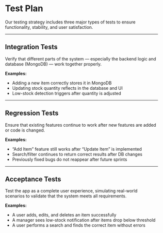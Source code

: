 # Test Plan

Our testing strategy includes three major types of tests to ensure functionality, stability, and user satisfaction.

---

## Integration Tests
Verify that different parts of the system — especially the backend logic and database (MongoDB) — work together properly.

**Examples:**
- Adding a new item correctly stores it in MongoDB
- Updating stock quantity reflects in the database and UI
- Low-stock detection triggers after quantity is adjusted

---

## Regression Tests
Ensure that existing features continue to work after new features are added or code is changed.

**Examples:**
- “Add Item” feature still works after “Update Item” is implemented
- Search/filter continues to return correct results after DB changes
- Previously fixed bugs do not reappear after future sprints

---

## Acceptance Tests
Test the app as a complete user experience, simulating real-world scenarios to validate that the system meets all requirements.

**Examples:**
- A user adds, edits, and deletes an item successfully
- A manager sees low-stock notification after items drop below threshold
- A user performs a search and finds the correct item without errors
